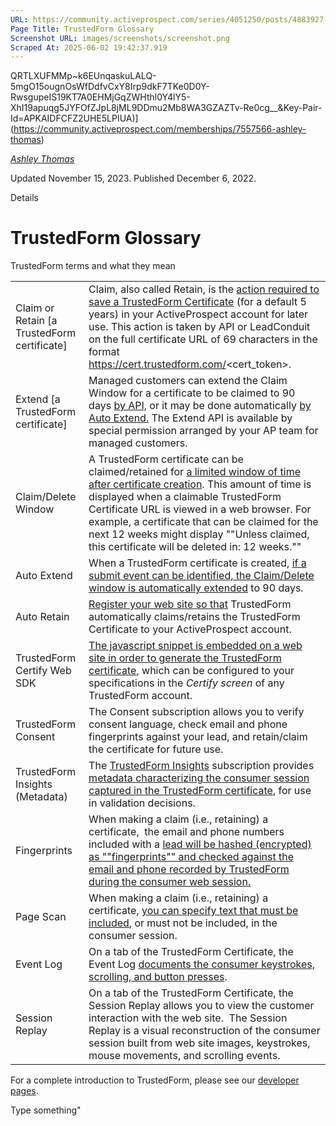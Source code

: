 ```yaml
---
URL: https://community.activeprospect.com/series/4051250/posts/4883927-trustedform-glossary
Page Title: TrustedForm Glossary
Screenshot URL: images/screenshots/screenshot.png
Scraped At: 2025-06-02 19:42:37.919
---
```

QRTLXUFMMp~k6EUnqaskuLALQ-5mgO15ougnOsWfDdfvCxY8Irp9dkF7TKe0D0Y-RwsgupeIS19KT7A0EHMjGqZWHthl0Y4lY5-XhI19apuqg5JYFOfZJpL8jML9DDmu2Mb8WA3GZAZTv-Re0cg__&Key-Pair-Id=APKAIDFCFZ2UHE5LPIUA)](https://community.activeprospect.com/memberships/7557566-ashley-thomas)

[_Ashley Thomas_](https://community.activeprospect.com/memberships/7557566-ashley-thomas)

Updated November 15, 2023. Published December 6, 2022.

Details

# TrustedForm Glossary

TrustedForm terms and what they mean

|     |     |
| --- | --- |
| Claim or Retain \[a TrustedForm certificate\] | Claim, also called Retain, is the [action required to save a TrustedForm Certificate](https://developers.activeprospect.com/docs/trustedform/getting-started-with-claiming/) (for a default 5 years) in your ActiveProspect account for later use. This action is taken by API or LeadConduit on the full certificate URL of 69 characters in the format https://cert.trustedform.com/<cert\_token>. |
| Extend \[a TrustedForm certificate\] | Managed customers can extend the Claim Window for a certificate to be claimed to 90 days [by API,](https://developers.activeprospect.com/docs/trustedform/api/v3.0/tag/TrustedForm-Certificate-Check-in/) or it may be done automatically [by Auto Extend.](https://community.activeprospect.com/posts/4488105-extended-retention-window-for-submitted-leads) The Extend API is available by special permission arranged by your AP team for managed customers. |
| Claim/Delete Window | A TrustedForm certificate can be claimed/retained for [a limited window of time after certificate creation](https://community.activeprospect.com/posts/4488105-extended-retention-window-for-submitted-leads). This amount of time is displayed when a claimable TrustedForm Certificate URL is viewed in a web browser. For example, a certificate that can be claimed for the next 12 weeks might display ""Unless claimed, this certificate will be deleted in: 12 weeks."" |
| Auto Extend | When a TrustedForm certificate is created, [if a submit event can be identified, the Claim/Delete window is automatically extended](https://community.activeprospect.com/posts/4488105-extended-retention-window-for-submitted-leads) to 90 days. |
| Auto Retain | [Register your web site so that](https://community.activeprospect.com/posts/4812756-trustedform-auto-retain-for-first-party-lead-certification) TrustedForm automatically claims/retains the TrustedForm Certificate to your ActiveProspect account. |
| TrustedForm Certify Web SDK | [The javascript snippet is embedded on a web site in order to generate the TrustedForm certificate](https://community.activeprospect.com/series/4190127-implementing-the-trustedform-script-in-a-form-page), which can be configured to your specifications in the _Certify screen_ of any TrustedForm account. |
| TrustedForm Consent | The Consent subscription allows you to verify consent language, check email and phone fingerprints against your lead, and retain/claim the certificate for future use. |
| TrustedForm Insights (Metadata) | The [TrustedForm Insights](https://community.activeprospect.com/posts/4709758-trustedform-insights) subscription provides [metadata characterizing the consumer session captured in the TrustedForm certificate](https://community.activeprospect.com/posts/4709758-trustedform-insights), for use in validation decisions. |
| Fingerprints | When making a claim (i.e., retaining) a certificate,  the email and phone numbers included with a [lead will be hashed (encrypted) as ""fingerprints"" and checked against the email and phone recorded by TrustedForm during the consumer web session.](https://community.activeprospect.com/posts/4077176-lead-fingerprinting) |
| Page Scan | When making a claim (i.e., retaining) a certificate, [you can specify text that must be included](https://community.activeprospect.com/posts/4078890-page-scan), or must not be included, in the consumer session. |
| Event Log | On a tab of the TrustedForm Certificate, the Event Log [documents the consumer keystrokes, scrolling, and button presses](https://community.activeprospect.com/posts/4776894-trustedform-session-replay-enhancements). |
| Session Replay | On a tab of the TrustedForm Certificate, the Session Replay allows you to view the customer interaction with the web site.  The Session Replay is a visual reconstruction of the consumer session built from web site images, keystrokes, mouse movements, and scrolling events. |

For a complete introduction to TrustedForm, please see our [developer pages](https://developers.activeprospect.com/docs/trustedform/guidepost/).

Type something"
